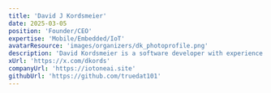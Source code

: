 ```yaml
---
title: 'David J Kordsmeier'
date: 2025-03-05
position: 'Founder/CEO'
expertise: 'Mobile/Embedded/IoT'
avatarResource: 'images/organizers/dk_photoprofile.png'
description: 'David Kordsmeier is a software developer with experience working for a large tech company early in his career on Java and mobile and embedded systems.  David currently runs a boutique consultancy focused on startup company innovation, with over 30 startup clients in the company portfolio.  He currently is focused on launching a new AR/VR/IoT startup venture in called IoTone Japan, based in Fukuoka. '
xUrl: 'https://x.com/dkords'
companyUrl: 'https://iotoneai.site'
githubUrl: 'https://github.com/truedat101'
---
```

